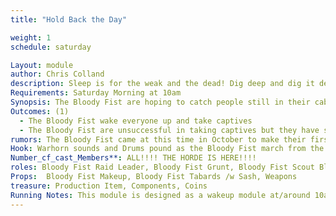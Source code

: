 ```yaml
---
title: "Hold Back the Day"

weight: 1
schedule: saturday

Layout: module
author: Chris Colland
description: Sleep is for the weak and the dead! Dig deep and dig it deeper! The Bloody Fist have come to wake the Adventurers from their “restful” sleep and remind them why they came to Stonewood! Horns and Drums of War will pound the walls of Stonewood from dusk till dawn!
Requirements: Saturday Morning at 10am
Synopsis: The Bloody Fist are hoping to catch people still in their cabins or sleeping to take captive. Early risers can catch the first Orcish blades of the day! The Fist is relentless and will not rest until they re-plant their banners on Stonewood Tavern and claim it for their own once again and put this insurrection to the sword.
Outcomes: (1) 
  - The Bloody Fist wake everyone up and take captives 
  - The Bloody Fist are unsuccessful in taking captives but they have shaken the hearts of the citizens with their ruthless tactics but are repelled
rumors: The Bloody Fist came at this time in October to make their first appearance.
Hook: Warhorn sounds and Drums pound as the Bloody Fist march from the woods and begin their assault
Number_cf_cast_Members**: ALL!!!! THE HORDE IS HERE!!!!
roles: Bloody Fist Raid Leader, Bloody Fist Grunt, Bloody Fist Scout Bloody Fist Shaman
Props:  Bloody Fist Makeup, Bloody Fist Tabards /w Sash, Weapons
treasure: Production Item, Components, Coins
Running Notes: This module is designed as a wakeup module at/around 10am on Saturday morning to get the PCs up and moving for the day. Not too early but not letting them sleep in too late. The Bloody Fist are relentless so I want the feeling that they are at war still fresh in their mind. Going to bed is important but you have a war to fight. Take a nap when the coast is clear in the middle of the day. The entire NPC crew will scatter across the site if people are spread out with plenty of treasure to respawn multiple times and keep coming to simulate a large raid and keep the fear level high. The goal is to take captives if they are up and send Ransom letter in to the other PCs when they are up if people are captured. All Bloody Fist can read/write and healing arts/first aid so this is not a concern or an attempt at mass resurrection. This is a smash and grab terrorist tactic to further Val’Kaz’s chess game with the PCs
---
```



 


















